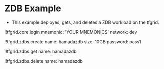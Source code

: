# ZDB Example

- This example deployes, gets, and deletes a ZDB workload on the tfgrid.

!!tfgrid.core.login
	mnemonic: 'YOUR MNEMONICS'
	network: dev

!!tfgrid.zdbs.create 
	name: hamadazdb
	size: 10GB
	password: pass1

!!tfgrid.zdbs.get
	name: hamadazdb

!!tfgrid.zdbs.delete
	name: hamadazdb
